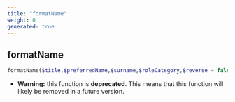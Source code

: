 ```yaml
---
title: "formatName"
weight: 0
generated: true
---
```


## formatName



```php
formatName($title,$preferredName,$surname,$roleCategory,$reverse = false,$informal = false )
```



* **Warning:** this function is **deprecated**. This means that this function will likely be removed in a future version.



